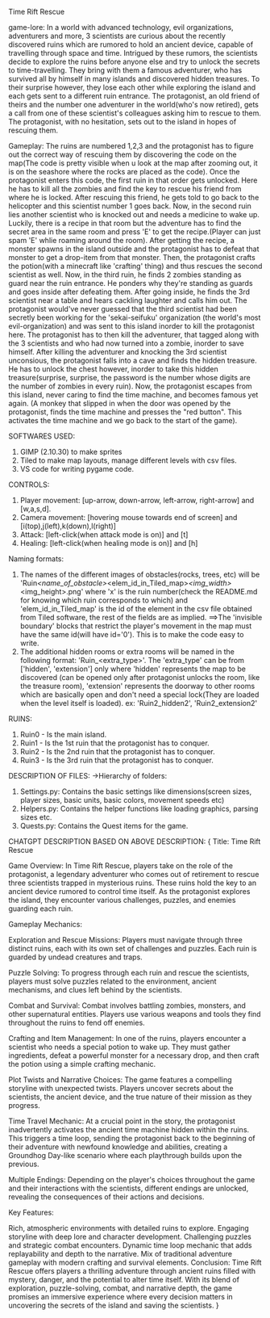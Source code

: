 Time Rift Rescue

game-lore: In a world with advanced technology, evil organizations, adventurers and more, 3 scientists are curious about the recently discovered ruins which are rumored to hold an ancient device, capable of travelling through space and time. Intrigued by these rumors, the scientists decide to explore the ruins before anyone else and try to unlock the secrets to time-travelling. They bring with them a famous adventurer, who has survived all by himself in many islands and discovered hidden treasures. To their surprise however, they lose each other while exploring the island and each gets sent to a different ruin entrance. The protagonist, an old friend of theirs and the number one adventurer in the world(who's now retired), gets a call from one of these scientist's colleagues asking him to rescue to them. The protagonist, with no hesitation, sets out to the island in hopes of rescuing them.

Gameplay: The ruins are numbered 1,2,3 and the protagonist has to figure out the correct way of rescuing them by discovering the code on the map(The code is pretty visible when u look at the map after zooming out, it is on the seashore where the rocks are placed as the code). Once the protagonist enters this code, the first ruin in that order gets unlocked. Here he has to kill all the zombies and find the key to rescue his friend from where he is locked.
After rescuing this friend, he gets told to go back to the helicopter and this scientist number 1 goes back.
Now, in the second ruin lies another scientist who is knocked out and needs a medicine to wake up. Luckily, there is a recipe in that room but the adventure has to find the secret area in the same room and press 'E' to get the recipe.(Player can just spam 'E' whlie roaming around the room). After getting the recipe, a monster spawns in the island outside and the protagonist has to defeat that monster to get a drop-item from that monster. Then, the protagonist crafts the potion(with a minecraft like 'crafting' thing) and thus rescues the second scientist as well.
Now, in the third ruin, he finds 2 zombies standing as guard near the ruin entrance. He ponders why they're standing as guards and goes inside after defeating them. After going inside, he finds the 3rd scientist near a table and hears cackling laughter and calls him out. The protagonist would've never guessed that the third scientist had been secretly been working for the 'sekai-seifuku' organization (the world's most evil-organization) and was sent to this island inorder to kill the protagonist here. The protagonist has to then kill the adventurer, that tagged along with the 3 scientists and who had now turned into a zombie, inorder to save himself. After killing the adventurer and knocking the 3rd scientist unconsious, the protagonist falls into a cave and finds the hidden treasure. He has to unlock the chest however, inorder to take this hidden treasure(surprise, surprise, the password is the number whose digits are the number of zombies in every ruin).
Now, the protagonist escapes from this island, never caring to find the time machine, and becomes famous yet again.
(A monkey that slipped in when the door was opened by the protagonist, finds the time machine and presses the "red button". This activates the time machine and we go back to the start of the game).

SOFTWARES USED:
1. GIMP (2.10.30) to make sprites
2. Tiled to make map layouts, manage different levels with csv files.
3. VS code for writing pygame code.


CONTROLS: 
1. Player movement: [up-arrow, down-arrow, left-arrow, right-arrow] and [w,a,s,d].
2. Camera movement: [hovering mouse towards end of screen] and [i(top),j(left),k(down),l(right)]
3. Attack: [left-click(when attack mode is on)] and [t]
4. Healing: [left-click(when healing mode is on)] and [h]


Naming formats:
1. The names of the different images of obstacles(rocks, trees, etc) will be 'Ruin<x>_<name_of_obstacle>_<elem_id_in_Tiled_map>_<img_width>_<img_height>.png' where 'x' is the ruin number(check the README.md for knowing which ruin corresponds to which) and 'elem_id_in_Tiled_map' is the id of the element in the csv file obtained from Tiled software, the rest of the fields are as implied.
    ==>The 'invisible boundary' blocks that restrict the player's movement in the map must have the same id(will have id='0'). This is to make the code easy to write.
2. The additional hidden rooms or extra rooms will be named in the following format: 'Ruin<x>_<extra_type><num>'. The 'extra_type' can be from ['hidden', 'extension'] only where 'hidden' represents the map to be discovered (can be opened only after protagonist unlocks the room, like the treasure room), 'extension' represents the doorway to other rooms which are basically open and don't need a special lock(They are loaded when the level itself is loaded).
    ex: 'Ruin2_hidden2', 'Ruin2_extension2'


RUINS:
1. Ruin0 - Is the main island.
2. Ruin1 - Is the 1st ruin that the protagonist has to conquer.
3. Ruin2 - Is the 2nd ruin that the protagonist has to conquer.
4. Ruin3 - Is the 3rd ruin that the protagonist has to conquer.


DESCRIPTION OF FILES:
->Hierarchy of folders:
1. Settings.py: Contains the basic settings like dimensions(screen sizes, player sizes, basic units, basic colors, movement speeds etc)
2. Helpers.py: Contains the helper functions like loading graphics, parsing sizes etc.
3. Quests.py: Contains the Quest items for the game.






CHATGPT DESCRIPTION BASED ON ABOVE DESCRIPTION:
{
Title: Time Rift Rescue

Game Overview:
In Time Rift Rescue, players take on the role of the protagonist, a legendary adventurer who comes out of retirement to rescue three scientists trapped in mysterious ruins. These ruins hold the key to an ancient device rumored to control time itself. As the protagonist explores the island, they encounter various challenges, puzzles, and enemies guarding each ruin.

Gameplay Mechanics:

Exploration and Rescue Missions: Players must navigate through three distinct ruins, each with its own set of challenges and puzzles. Each ruin is guarded by undead creatures and traps.

Puzzle Solving: To progress through each ruin and rescue the scientists, players must solve puzzles related to the environment, ancient mechanisms, and clues left behind by the scientists.

Combat and Survival: Combat involves battling zombies, monsters, and other supernatural entities. Players use various weapons and tools they find throughout the ruins to fend off enemies.

Crafting and Item Management: In one of the ruins, players encounter a scientist who needs a special potion to wake up. They must gather ingredients, defeat a powerful monster for a necessary drop, and then craft the potion using a simple crafting mechanic.

Plot Twists and Narrative Choices: The game features a compelling storyline with unexpected twists. Players uncover secrets about the scientists, the ancient device, and the true nature of their mission as they progress.

Time Travel Mechanic: At a crucial point in the story, the protagonist inadvertently activates the ancient time machine hidden within the ruins. This triggers a time loop, sending the protagonist back to the beginning of their adventure with newfound knowledge and abilities, creating a Groundhog Day-like scenario where each playthrough builds upon the previous.

Multiple Endings: Depending on the player's choices throughout the game and their interactions with the scientists, different endings are unlocked, revealing the consequences of their actions and decisions.

Key Features:

Rich, atmospheric environments with detailed ruins to explore.
Engaging storyline with deep lore and character development.
Challenging puzzles and strategic combat encounters.
Dynamic time loop mechanic that adds replayability and depth to the narrative.
Mix of traditional adventure gameplay with modern crafting and survival elements.
Conclusion:
Time Rift Rescue offers players a thrilling adventure through ancient ruins filled with mystery, danger, and the potential to alter time itself. With its blend of exploration, puzzle-solving, combat, and narrative depth, the game promises an immersive experience where every decision matters in uncovering the secrets of the island and saving the scientists.
}